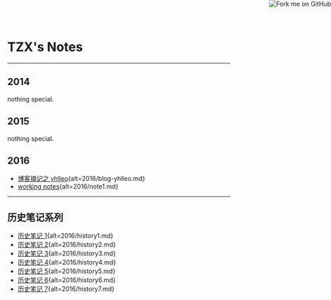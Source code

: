 # TZX's Notes

---

## 2014

nothing special.

## 2015

nothing special.

## 2016

-   [博客摘记之 yhlleo](2016/blog-yhlleo.html){alt=2016/blog-yhlleo.md}
-   [working notes](2016/note1.html){alt=2016/note1.md}

---

## 历史笔记系列

-   [历史笔记 1](2016/history1.html){alt=2016/history1.md}
-   [历史笔记 2](2016/history2.html){alt=2016/history2.md}
-   [历史笔记 3](2016/history3.html){alt=2016/history3.md}
-   [历史笔记 4](2016/history4.html){alt=2016/history4.md}
-   [历史笔记 5](2016/history5.html){alt=2016/history5.md}
-   [历史笔记 6](2016/history6.html){alt=2016/history6.md}
-   [历史笔记 7](2016/history7.html){alt=2016/history7.md}

<a href="https://github.com/district10/notes"> <img style="position: absolute; top: 0; right: 0; border: 0;" src="https://camo.githubusercontent.com/52760788cde945287fbb584134c4cbc2bc36f904/68747470733a2f2f73332e616d617a6f6e6177732e636f6d2f6769746875622f726962626f6e732f666f726b6d655f72696768745f77686974655f6666666666662e706e67" alt="Fork me on GitHub" data-canonical-src="https://s3.amazonaws.com/github/ribbons/forkme_right_white_ffffff.png"></a>
